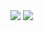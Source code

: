 <img src="https://capsule-render.vercel.app/api?type=waving&color=BDBDC8&height=150&section=header&text=Minhee%20READ%20ME%20fontSize=15"/>

<img src="https://capsule-render.vercel.app/api?type=waving&color=BDBDC8&height=150&section=footer"/>

